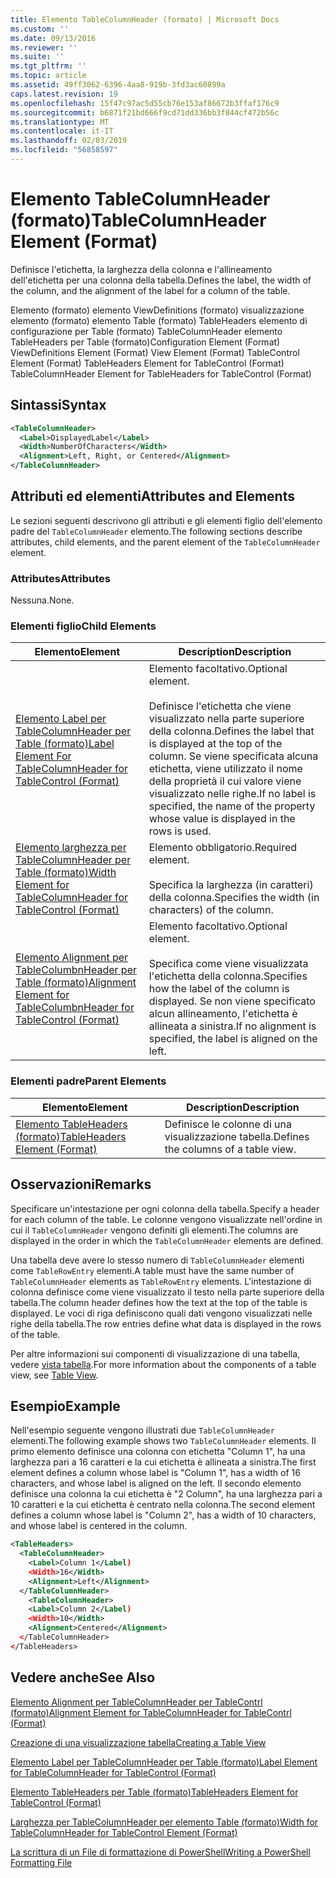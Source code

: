 ```yaml
---
title: Elemento TableColumnHeader (formato) | Microsoft Docs
ms.custom: ''
ms.date: 09/13/2016
ms.reviewer: ''
ms.suite: ''
ms.tgt_pltfrm: ''
ms.topic: article
ms.assetid: 49ff3062-6396-4aa8-919b-3fd3ac60899a
caps.latest.revision: 19
ms.openlocfilehash: 15f47c97ac5d55cb76e153af86672b3ffaf176c9
ms.sourcegitcommit: b6871f21bd666f9cd71dd336bb3f844cf472b56c
ms.translationtype: MT
ms.contentlocale: it-IT
ms.lasthandoff: 02/03/2019
ms.locfileid: "56858597"
---
```

# <a name="tablecolumnheader-element-format"></a><span data-ttu-id="d388e-102">Elemento TableColumnHeader (formato)</span><span class="sxs-lookup"><span data-stu-id="d388e-102">TableColumnHeader Element (Format)</span></span>

<span data-ttu-id="d388e-103">Definisce l'etichetta, la larghezza della colonna e l'allineamento dell'etichetta per una colonna della tabella.</span><span class="sxs-lookup"><span data-stu-id="d388e-103">Defines the label, the width of the column, and the alignment of the label for a column of the table.</span></span>

<span data-ttu-id="d388e-104">Elemento (formato) elemento ViewDefinitions (formato) visualizzazione elemento (formato) elemento Table (formato) TableHeaders elemento di configurazione per Table (formato) TableColumnHeader elemento TableHeaders per Table (formato)</span><span class="sxs-lookup"><span data-stu-id="d388e-104">Configuration Element (Format) ViewDefinitions Element (Format) View Element (Format) TableControl Element (Format) TableHeaders Element for TableControl (Format) TableColumnHeader Element for TableHeaders for TableControl (Format)</span></span>

## <a name="syntax"></a><span data-ttu-id="d388e-105">Sintassi</span><span class="sxs-lookup"><span data-stu-id="d388e-105">Syntax</span></span>

```xml
<TableColumnHeader>
  <Label>DisplayedLabel</Label>
  <Width>NumberOfCharacters</Width>
  <Alignment>Left, Right, or Centered</Alignment>
</TableColumnHeader>
```

## <a name="attributes-and-elements"></a><span data-ttu-id="d388e-106">Attributi ed elementi</span><span class="sxs-lookup"><span data-stu-id="d388e-106">Attributes and Elements</span></span>

<span data-ttu-id="d388e-107">Le sezioni seguenti descrivono gli attributi e gli elementi figlio dell'elemento padre del `TableColumnHeader` elemento.</span><span class="sxs-lookup"><span data-stu-id="d388e-107">The following sections describe attributes, child elements, and the parent element of the `TableColumnHeader` element.</span></span>

### <a name="attributes"></a><span data-ttu-id="d388e-108">Attributes</span><span class="sxs-lookup"><span data-stu-id="d388e-108">Attributes</span></span>

<span data-ttu-id="d388e-109">Nessuna.</span><span class="sxs-lookup"><span data-stu-id="d388e-109">None.</span></span>

### <a name="child-elements"></a><span data-ttu-id="d388e-110">Elementi figlio</span><span class="sxs-lookup"><span data-stu-id="d388e-110">Child Elements</span></span>

|<span data-ttu-id="d388e-111">Elemento</span><span class="sxs-lookup"><span data-stu-id="d388e-111">Element</span></span>|<span data-ttu-id="d388e-112">Description</span><span class="sxs-lookup"><span data-stu-id="d388e-112">Description</span></span>|
|-------------|-----------------|
|[<span data-ttu-id="d388e-113">Elemento Label per TableColumnHeader per Table (formato)</span><span class="sxs-lookup"><span data-stu-id="d388e-113">Label Element For TableColumnHeader for TableControl (Format)</span></span>](./label-element-for-tablecolumnheader-for-tablecontrol-format.md)|<span data-ttu-id="d388e-114">Elemento facoltativo.</span><span class="sxs-lookup"><span data-stu-id="d388e-114">Optional element.</span></span><br /><br /> <span data-ttu-id="d388e-115">Definisce l'etichetta che viene visualizzato nella parte superiore della colonna.</span><span class="sxs-lookup"><span data-stu-id="d388e-115">Defines the label that is displayed at the top of the column.</span></span> <span data-ttu-id="d388e-116">Se viene specificata alcuna etichetta, viene utilizzato il nome della proprietà il cui valore viene visualizzato nelle righe.</span><span class="sxs-lookup"><span data-stu-id="d388e-116">If no label is specified, the name of the property whose value is displayed in the rows is used.</span></span>|
|[<span data-ttu-id="d388e-117">Elemento larghezza per TableColumnHeader per Table (formato)</span><span class="sxs-lookup"><span data-stu-id="d388e-117">Width Element for TableColumnHeader for TableControl (Format)</span></span>](./width-element-for-tablecolumnheader-for-tablecontrol-format.md)|<span data-ttu-id="d388e-118">Elemento obbligatorio.</span><span class="sxs-lookup"><span data-stu-id="d388e-118">Required element.</span></span><br /><br /> <span data-ttu-id="d388e-119">Specifica la larghezza (in caratteri) della colonna.</span><span class="sxs-lookup"><span data-stu-id="d388e-119">Specifies the width (in characters) of the column.</span></span>|
|[<span data-ttu-id="d388e-120">Elemento Alignment per TableColumbnHeader per Table (formato)</span><span class="sxs-lookup"><span data-stu-id="d388e-120">Alignment Element for TableColumbnHeader for TableControl (Format)</span></span>](./alignment-element-for-tablecolumnheader-for-tablecontrol-format.md)|<span data-ttu-id="d388e-121">Elemento facoltativo.</span><span class="sxs-lookup"><span data-stu-id="d388e-121">Optional element.</span></span><br /><br /> <span data-ttu-id="d388e-122">Specifica come viene visualizzata l'etichetta della colonna.</span><span class="sxs-lookup"><span data-stu-id="d388e-122">Specifies how the label of the column is displayed.</span></span> <span data-ttu-id="d388e-123">Se non viene specificato alcun allineamento, l'etichetta è allineata a sinistra.</span><span class="sxs-lookup"><span data-stu-id="d388e-123">If no alignment is specified, the label is aligned on the left.</span></span>|

### <a name="parent-elements"></a><span data-ttu-id="d388e-124">Elementi padre</span><span class="sxs-lookup"><span data-stu-id="d388e-124">Parent Elements</span></span>

|<span data-ttu-id="d388e-125">Elemento</span><span class="sxs-lookup"><span data-stu-id="d388e-125">Element</span></span>|<span data-ttu-id="d388e-126">Description</span><span class="sxs-lookup"><span data-stu-id="d388e-126">Description</span></span>|
|-------------|-----------------|
|[<span data-ttu-id="d388e-127">Elemento TableHeaders (formato)</span><span class="sxs-lookup"><span data-stu-id="d388e-127">TableHeaders Element (Format)</span></span>](./tableheaders-element-format.md)|<span data-ttu-id="d388e-128">Definisce le colonne di una visualizzazione tabella.</span><span class="sxs-lookup"><span data-stu-id="d388e-128">Defines the columns of a table view.</span></span>|

## <a name="remarks"></a><span data-ttu-id="d388e-129">Osservazioni</span><span class="sxs-lookup"><span data-stu-id="d388e-129">Remarks</span></span>

<span data-ttu-id="d388e-130">Specificare un'intestazione per ogni colonna della tabella.</span><span class="sxs-lookup"><span data-stu-id="d388e-130">Specify a header for each column of the table.</span></span> <span data-ttu-id="d388e-131">Le colonne vengono visualizzate nell'ordine in cui il `TableColumnHeader` vengono definiti gli elementi.</span><span class="sxs-lookup"><span data-stu-id="d388e-131">The columns are displayed in the order in which the `TableColumnHeader` elements are defined.</span></span>

<span data-ttu-id="d388e-132">Una tabella deve avere lo stesso numero di `TableColumnHeader` elementi come `TableRowEntry` elementi.</span><span class="sxs-lookup"><span data-stu-id="d388e-132">A table must have the same number of `TableColumnHeader` elements as `TableRowEntry` elements.</span></span> <span data-ttu-id="d388e-133">L'intestazione di colonna definisce come viene visualizzato il testo nella parte superiore della tabella.</span><span class="sxs-lookup"><span data-stu-id="d388e-133">The column header defines how the text at the top of the table is displayed.</span></span> <span data-ttu-id="d388e-134">Le voci di riga definiscono quali dati vengono visualizzati nelle righe della tabella.</span><span class="sxs-lookup"><span data-stu-id="d388e-134">The row entries define what data is displayed in the rows of the table.</span></span>

<span data-ttu-id="d388e-135">Per altre informazioni sui componenti di visualizzazione di una tabella, vedere [vista tabella](./creating-a-table-view.md).</span><span class="sxs-lookup"><span data-stu-id="d388e-135">For more information about the components of a table view, see [Table View](./creating-a-table-view.md).</span></span>

## <a name="example"></a><span data-ttu-id="d388e-136">Esempio</span><span class="sxs-lookup"><span data-stu-id="d388e-136">Example</span></span>

<span data-ttu-id="d388e-137">Nell'esempio seguente vengono illustrati due `TableColumnHeader` elementi.</span><span class="sxs-lookup"><span data-stu-id="d388e-137">The following example shows two `TableColumnHeader` elements.</span></span> <span data-ttu-id="d388e-138">Il primo elemento definisce una colonna con etichetta "Column 1", ha una larghezza pari a 16 caratteri e la cui etichetta è allineata a sinistra.</span><span class="sxs-lookup"><span data-stu-id="d388e-138">The first element defines a column whose label is "Column 1", has a width of 16 characters, and whose label is aligned on the left.</span></span> <span data-ttu-id="d388e-139">Il secondo elemento definisce una colonna la cui etichetta è "2 Column", ha una larghezza pari a 10 caratteri e la cui etichetta è centrato nella colonna.</span><span class="sxs-lookup"><span data-stu-id="d388e-139">The second element defines a column whose label is "Column 2", has a width of 10 characters, and whose label is centered in the column.</span></span>

```xml
<TableHeaders>
  <TableColumnHeader>
    <Label>Column 1</Label)
    <Width>16</Width>
    <Alignment>Left</Alignment>
  </TableColumnHeader>
    <TableColumnHeader>
    <Label>Column 2</Label)
    <Width>10</Width>
    <Alignment>Centered</Alignment>
  </TableColumnHeader>
</TableHeaders>
```

## <a name="see-also"></a><span data-ttu-id="d388e-140">Vedere anche</span><span class="sxs-lookup"><span data-stu-id="d388e-140">See Also</span></span>

[<span data-ttu-id="d388e-141">Elemento Alignment per TableColumnHeader per TableContrl (formato)</span><span class="sxs-lookup"><span data-stu-id="d388e-141">Alignment Element for TableColumnHeader for TableContrl (Format)</span></span>](./alignment-element-for-tablecolumnheader-for-tablecontrol-format.md)

[<span data-ttu-id="d388e-142">Creazione di una visualizzazione tabella</span><span class="sxs-lookup"><span data-stu-id="d388e-142">Creating a Table View</span></span>](./creating-a-table-view.md)

[<span data-ttu-id="d388e-143">Elemento Label per TableColumnHeader per Table (formato)</span><span class="sxs-lookup"><span data-stu-id="d388e-143">Label Element for TableColumnHeader for TableControl (Format)</span></span>](./label-element-for-tablecolumnheader-for-tablecontrol-format.md)

[<span data-ttu-id="d388e-144">Elemento TableHeaders per Table (formato)</span><span class="sxs-lookup"><span data-stu-id="d388e-144">TableHeaders Element for TableControl (Format)</span></span>](./tableheaders-element-format.md)

[<span data-ttu-id="d388e-145">Larghezza per TableColumnHeader per elemento Table (formato)</span><span class="sxs-lookup"><span data-stu-id="d388e-145">Width for TableColumnHeader for TableControl Element (Format)</span></span>](./width-element-for-tablecolumnheader-for-tablecontrol-format.md)

[<span data-ttu-id="d388e-146">La scrittura di un File di formattazione di PowerShell</span><span class="sxs-lookup"><span data-stu-id="d388e-146">Writing a PowerShell Formatting File</span></span>](./writing-a-powershell-formatting-file.md)
